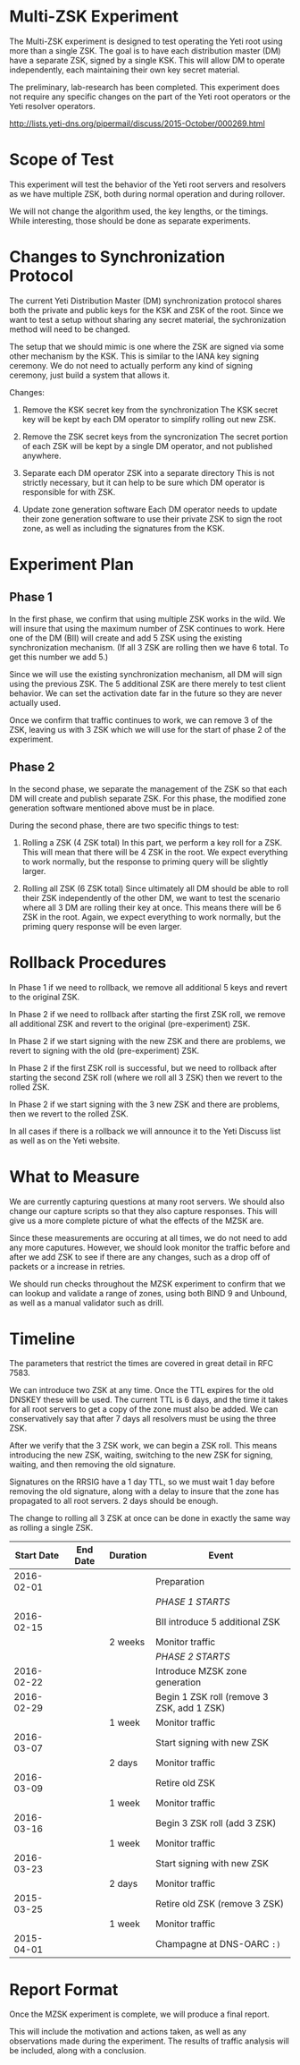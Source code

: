 Multi-ZSK Experiment
====================
The Multi-ZSK experiment is designed to test operating the Yeti root
using more than a single ZSK. The goal is to have each distribution
master (DM) have a separate ZSK, signed by a single KSK. This will
allow DM to operate independently, each maintaining their own key
secret material.

The preliminary, lab-research has been completed. This experiment does
not require any specific changes on the part of the Yeti root
operators or the Yeti resolver operators.

http://lists.yeti-dns.org/pipermail/discuss/2015-October/000269.html

Scope of Test
=============
This experiment will test the behavior of the Yeti root servers and
resolvers as we have multiple ZSK, both during normal operation and
during rollover.

We will not change the algorithm used, the key lengths, or the
timings. While interesting, those should be done as separate
experiments.

Changes to Synchronization Protocol
===================================
The current Yeti Distribution Master (DM) synchronization protocol
shares both the private and public keys for the KSK and ZSK of the
root. Since we want to test a setup without sharing any secret
material, the sychronization method will need to be changed.

The setup that we should mimic is one where the ZSK are signed
via some other mechanism by the KSK. This is similar to the IANA key
signing ceremony. We do not need to actually perform any kind of
signing ceremony, just build a system that allows it.

Changes:

1. Remove the KSK secret key from the synchronization
   The KSK secret key will be kept by each DM operator to simplify
   rolling out new ZSK.

2. Remove the ZSK secret keys from the syncronization
   The secret portion of each ZSK will be kept by a single DM
   operator, and not published anywhere.

3. Separate each DM operator ZSK into a separate directory
   This is not strictly necessary, but it can help to be sure which DM
   operator is responsible for with ZSK.

4. Update zone generation software
   Each DM operator needs to update their zone generation software to
   use their private ZSK to sign the root zone, as well as including
   the signatures from the KSK.

Experiment Plan
===============

## Phase 1
In the first phase, we confirm that using multiple ZSK works in the
wild. We will insure that using the maximum number of ZSK continues to
work. Here one of the DM (BII) will create and add 5 ZSK using the
existing synchronization mechanism. (If all 3 ZSK are rolling then we
have 6 total. To get this number we add 5.)

Since we will use the existing synchronization mechanism, all DM will
sign using the previous ZSK. The 5 additional ZSK are there merely to
test client behavior. We can set the activation date far in the future
so they are never actually used.

Once we confirm that traffic continues to work, we can remove 3 of the
ZSK, leaving us with 3 ZSK which we will use for the start of phase 2
of the experiment.

## Phase 2
In the second phase, we separate the management of the ZSK so that
each DM will create and publish separate ZSK. For this phase, the
modified zone generation software mentioned above must be in place.

During the second phase, there are two specific things to test:

1. Rolling a ZSK (4 ZSK total)
   In this part, we perform a key roll for a ZSK. This will mean that
   there will be 4 ZSK in the root. We expect everything to work
   normally, but the response to priming query will be slightly
   larger.

2. Rolling all ZSK (6 ZSK total)
   Since ultimately all DM should be able to roll their ZSK
   independently of the other DM, we want to test the scenario where
   all 3 DM are rolling their key at once. This means there will be 6
   ZSK in the root. Again, we expect everything to work normally, but
   the priming query response will be even larger.


Rollback Procedures
===================
In Phase 1 if we need to rollback, we remove all additional 5 keys and
revert to the original ZSK.

In Phase 2 if we need to rollback after starting the first ZSK roll,
we remove all additional ZSK and revert to the original
(pre-experiment) ZSK.

In Phase 2 if we start signing with the new ZSK and there are
problems, we revert to signing with the old (pre-experiment) ZSK.

In Phase 2 if the first ZSK roll is successful, but we need to
rollback after starting the second ZSK roll (where we roll all 3 ZSK)
then we revert to the rolled ZSK.

In Phase 2 if we start signing with the 3 new ZSK and there are
problems, then we revert to the rolled ZSK.

In all cases if there is a rollback we will announce it to the Yeti
Discuss list as well as on the Yeti website.


What to Measure
===============
We are currently capturing questions at many root servers. We should
also change our capture scripts so that they also capture responses.
This will give us a more complete picture of what the effects of the
MZSK are.

Since these measurements are occuring at all times, we do not need to
add any more caputures. However, we should look monitor the traffic
before and after we add ZSK to see if there are any changes, such as a
drop off of packets or a increase in retries.

We should run checks throughout the MZSK experiment to confirm that we
can lookup and validate a range of zones, using both BIND 9 and
Unbound, as well as a manual validator such as drill.


Timeline
========
The parameters that restrict the times are covered in great detail in
RFC 7583.

We can introduce two ZSK at any time. Once the TTL expires for the old
DNSKEY these will be used. The current TTL is 6 days, and the time it
takes for all root servers to get a copy of the zone must also be
added. We can conservatively say that after 7 days all resolvers must
be using the three ZSK.

After we verify that the 3 ZSK work, we can begin a ZSK roll. This
means introducing the new ZSK, waiting, switching to the new ZSK for
signing, waiting, and then removing the old signature.

Signatures on the RRSIG have a 1 day TTL, so we must wait 1 day before
removing the old signature, along with a delay to insure that the zone
has propagated to all root servers. 2 days should be enough.

The change to rolling all 3 ZSK at once can be done in exactly the
same way as rolling a single ZSK.


| Start Date | End Date   | Duration | Event 
|------------|------------|----------|--------------------------------------
| 2016-02-01 |            |          | Preparation 
|            |            |          | *PHASE 1 STARTS*
| 2016-02-15 |            |          | BII introduce 5 additional ZSK
|            |            | 2 weeks  | Monitor traffic 
|            |            |          | *PHASE 2 STARTS*
| 2016-02-22 |            |          | Introduce MZSK zone generation
| 2016-02-29 |            |          | Begin 1 ZSK roll (remove 3 ZSK, add 1 ZSK)
|            |            | 1 week   | Monitor traffic
| 2016-03-07 |            |          | Start signing with new ZSK
|            |            | 2 days   | Monitor traffic
| 2016-03-09 |            |          | Retire old ZSK
|            |            | 1 week   | Monitor traffic
| 2016-03-16 |            |          | Begin 3 ZSK roll (add 3 ZSK)
|            |            | 1 week   | Monitor traffic
| 2016-03-23 |            |          | Start signing with new ZSK
|            |            | 2 days   | Monitor traffic
| 2015-03-25 |            |          | Retire old ZSK (remove 3 ZSK)
|            |            | 1 week   | Monitor traffic
| 2015-04-01 |            |          | Champagne at DNS-OARC `:)`

Report Format
=============
Once the MZSK experiment is complete, we will produce a final report.

This will include the motivation and actions taken, as well as any
observations made during the experiment. The results of traffic
analysis will be included, along with a conclusion.
